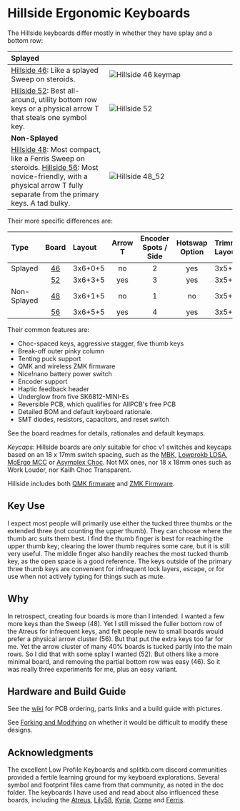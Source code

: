# Hillside Ergonomic Keyboards

The Hillside keyboards differ mostly in whether they have splay and a bottom row:

| Splayed|<img width=1900/>|
|:-----------|:----------------|
| [Hillside 46](https://github.com/mmccoyd/hillside/tree/_46/hillside46): Like a splayed Sweep on steroids.     | ![Hillside 46 keymap](https://github.com/mmccoyd/hillside/wiki/image/46/keymap/hill46_base_600.png) |
| [Hillside 52](hillside52):  Best all-around, utility bottom row keys or a physical arrow T that steals one symbol key. | ![Hillside 52](https://github.com/mmccoyd/hillside/wiki/image/52/hill52_photo_600.png) |
| **Non-Splayed**|   |
| [Hillside 48](hillside48): Most compact, like a Ferris Sweep on steroids.                 [Hillside 56](hillside56):  Most novice-friendly, with a physical arrow T fully separate from the primary keys. A tad bulky.    |![Hillside 48_52](https://github.com/mmccoyd/hillside/wiki/image/family/hill_48_52_600.png) |




Their more specific differences are:

| Type | Board      | Layout  | Arrow <br> T | Encoder <br> Spots / Side | Hotswap <br> Option| Trimmed <br> Layout | Trimmed <br> Keys |
|:-----------|:----------------:|:--------|:----:|:----:|:-------:|:--------|:--:|
| Splayed     | [46](https://github.com/mmccoyd/hillside/tree/_46/hillside46) | 3x6+0+5 | no       | 2    | yes      | 3x5+0+5 | 40 |
|             | [52](hillside52) | 3x6+3+5 | yes  | 3    | yes     | 3x5+2+5 | 44 |
| Non-Splayed | [48](hillside48) | 3x6+1+5 | no   | 1    | no      | 3x5+1+5 | 42 |
|             | [56](hillside56) | 3x6+5+5 | yes  | 4    | yes     | 3x5+4+5 | 48 |


Their common features are:

- Choc-spaced keys, aggressive stagger, five thumb keys
- Break-off outer pinky column
- Tenting puck support
- QMK and wireless ZMK firmware
- Nice!nano battery power switch
- Encoder support
- Haptic feedback header
- Underglow from five SK6812-MINI-Es
- Reversible PCB, which qualifies for AllPCB's free PCB
- Detailed BOM and default keyboard rationale.
- SMT diodes, resistors, capacitors, and reset switch

See the board readmes for details, rationales and default keymaps.

*Keycaps*: Hillside boards are _only_ suitable for choc v1 switches and keycaps based on an 18 x 17mm switch spacing, such as the [MBK](https://mkultra.click/mbk-choc-keycaps), [Lowprokb LDSA](https://lowprokb.ca/products/ldsa-low-profile-blank-keycaps), [MoErgo MCC](https://mkultra.click/moergo-mcc-pom-1u-keycap/) or [Asymplex Choc](https://www.asymplex.xyz/category/choc). Not MX ones, nor 18 x 18mm ones such as Work Louder, nor Kailh Choc Transparent.

Hillside includes both 
 [QMK firmware](https://github.com/qmk/qmk_firmware/tree/master/keyboards/handwired/hillside)
 and [ZMK Firmware](https://github.com/mmccoyd/zmk-config).


## Key Use

I expect most people will primarily use either the tucked three thumbs or the extended three (not counting the upper thumb). They can choose where the thumb arc suits them best. I find the thumb finger is best for reaching the upper thumb key; clearing the lower thumb requires some care, but it is still very useful. The middle finger also handily reaches the most tucked thumb key, as the open space is a good reference. The keys outside of the primary three thumb keys are convenient for infrequent lock layers, escape, or for use when not actively typing for things such as mute.

## Why

In retrospect, creating four boards is more than I intended. I wanted a few more keys than the Sweep (48). Yet I still missed the fuller bottom row of the Atreus for infrequent keys, and felt people new to small boards would prefer a physical arrow cluster (56). But that put the extra keys too far for me. Yet the arrow cluster of many 40% boards is tucked partly into the main rows. So I did that with some splay I wanted (52). But others like a more minimal board, and removing the partial bottom row was easy (46). So it was really three experiments for me, plus an easy variant.

## Hardware and Build Guide

See the [wiki](https://github.com/mmccoyd/hillside/wiki)
  for PCB ordering, parts links and a build guide with pictures.

See [Forking and Modifying](https://github.com/mmccoyd/hillside/wiki/Forking%20and%20Modifying)
  on whether it would be difficult to modify these designs.

## Acknowledgments

The excellent Low Profile Keyboards and splitkb.com discord communities provided a fertile learning ground for my keyboard explorations.
Several symbol and footprint files came from that community, as noted in the doc folder.
The keyboards I have used and read about also influenced these boards, including the
  [Atreus](https://shop.keyboard.io/products/keyboardio-atreus),
  [Lily58](https://github.com/kata0510/Lily58),
  [Kyria](https://splitkb.com/collections/keyboard-kits/products/kyria-pcb-kit),
  [Corne](https://github.com/foostan/crkbd) and
  [Ferris](https://github.com/pierrechevalier83/ferris).
